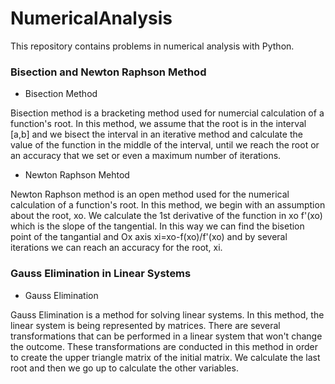 # NumericalAnalysis
This repository contains problems in numerical analysis with Python.

### Bisection and Newton Raphson Method

- Bisection Method

Bisection method is a bracketing method used for numercial calculation of a function's root. In this method, we assume that the root is in the interval [a,b]
and we bisect the interval in an iterative method and calculate the value of the function in the middle of the interval,
until we reach the root or an accuracy that we set or even a maximum number of iterations.

- Newton Raphson Mehtod 

Newton Raphson method is an open method used for the numerical calculation of a function's root. In this method, we begin with an assumption about the root, xo.
We calculate the 1st derivative of the function in xo f'(xo) which is the slope of the tangential. In this way we can find the bisetion point of the tangantial 
and Ox axis xi=xo-f(xo)/f'(xo) and by several iterations we can reach an accuracy for the root, xi.

### Gauss Elimination in Linear Systems

- Gauss Elimination

Gauss Elimination is a method for solving linear systems. In this method, the linear system is being represented by matrices.
There are several transformations that can be performed in a linear system that won't change the outcome. 
These transformations are conducted in this method in order to create the upper triangle matrix of the initial matrix. 
We calculate the last root and then we go up to calculate the other variables. 


